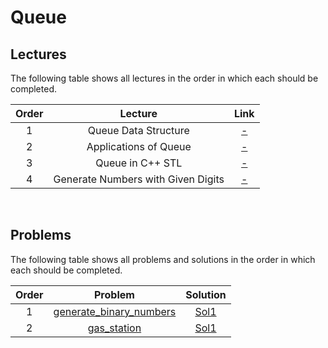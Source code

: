 # Queue

## Lectures

The following table shows all lectures in the order in which each should be completed.

| Order | Lecture | Link |
|:---:|:---:|:---:|
| 1 | Queue Data Structure | [-]() |
| 2 | Applications of Queue | [-]() |
| 3 | Queue in C++ STL | [-]() |
| 4 | Generate Numbers with Given Digits | [-]() |
<br>

## Problems

The following table shows all problems and solutions in the order in which each should be completed.

| Order | Problem | Solution |
|:---:|:---:|:---:|
| 1 | [generate_binary_numbers]() | [Sol1]() |
| 2 | [gas_station]() | [Sol1]() |